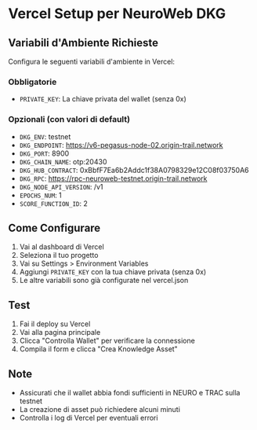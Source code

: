 # Vercel Setup per NeuroWeb DKG

## Variabili d'Ambiente Richieste

Configura le seguenti variabili d'ambiente in Vercel:

### Obbligatorie
- `PRIVATE_KEY`: La chiave privata del wallet (senza 0x)

### Opzionali (con valori di default)
- `DKG_ENV`: testnet
- `DKG_ENDPOINT`: https://v6-pegasus-node-02.origin-trail.network
- `DKG_PORT`: 8900
- `DKG_CHAIN_NAME`: otp:20430
- `DKG_HUB_CONTRACT`: 0xBbfF7Ea6b2Addc1f38A0798329e12C08f03750A6
- `DKG_RPC`: https://rpc-neuroweb-testnet.origin-trail.network
- `DKG_NODE_API_VERSION`: /v1
- `EPOCHS_NUM`: 1
- `SCORE_FUNCTION_ID`: 2

## Come Configurare

1. Vai al dashboard di Vercel
2. Seleziona il tuo progetto
3. Vai su Settings > Environment Variables
4. Aggiungi `PRIVATE_KEY` con la tua chiave privata (senza 0x)
5. Le altre variabili sono già configurate nel vercel.json

## Test

1. Fai il deploy su Vercel
2. Vai alla pagina principale
3. Clicca "Controlla Wallet" per verificare la connessione
4. Compila il form e clicca "Crea Knowledge Asset"

## Note

- Assicurati che il wallet abbia fondi sufficienti in NEURO e TRAC sulla testnet
- La creazione di asset può richiedere alcuni minuti
- Controlla i log di Vercel per eventuali errori